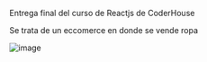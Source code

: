 Entrega final del curso de Reactjs de CoderHouse

Se trata de un eccomerce en donde se vende ropa


![image](https://github.com/SebastianAlfie/My-ecommerce/blob/main/Animation.gif)
